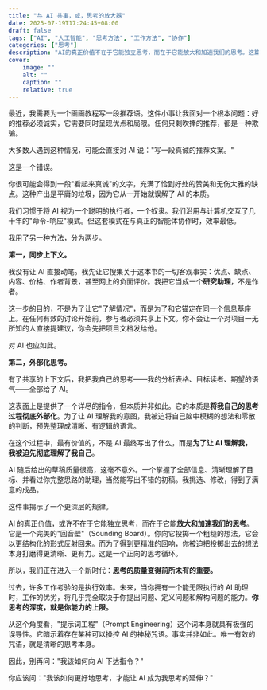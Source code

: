 ```yaml
---
title: "与 AI 共事，或，思考的放大器"
date: 2025-07-19T17:24:45+08:00
draft: false
tags: ["AI", "人工智能", "思考方法", "工作方法", "协作"]
categories: ["思考"]
description: "AI的真正价值不在于它能独立思考，而在于它能放大和加速我们的思考。这篇文章通过一个写推荐语的实例，探讨了如何正确地与AI协作，以及思考质量在AI时代的重要性。"
cover:
    image: ""
    alt: ""
    caption: ""
    relative: true
---
```


最近，我需要为一个画画教程写一段推荐语。这件小事让我面对一个根本问题：好的推荐必须诚实，它需要同时呈现优点和局限。任何只剩吹捧的推荐，都是一种欺骗。

大多数人遇到这种情况，可能会直接对 AI 说："写一段真诚的推荐文案。"

这是一个错误。

你很可能会得到一段"看起来真诚"的文字，充满了恰到好处的赞美和无伤大雅的缺点。这种产出是平庸的垃圾，因为它从一开始就误解了 AI 的本质。

我们习惯于将 AI 视为一个聪明的执行者，一个奴隶。我们沿用与计算机交互了几十年的"命令-响应"模式。但这套模式在与真正的智能体协作时，效率最低。

我用了另一种方法，分为两步。

**第一，同步上下文。**

我没有让 AI 直接动笔。我先让它搜集关于这本书的一切客观事实：优点、缺点、内容、价格、作者背景，甚至网上的负面评价。我把它当成一个**研究助理**，不是作者。

这一步的目的，不是为了让它"了解情况"，而是为了和它锚定在同一个信息基座上。在任何有效的讨论开始前，参与者必须共享上下文。你不会让一个对项目一无所知的人直接提建议，你会先把项目文档发给他。

对 AI 也应如此。

**第二，外部化思考。**

有了共享的上下文后，我把我自己的思考——我的分析表格、目标读者、期望的语气——全部给了 AI。

这表面上是提供了一个详尽的指令，但本质并非如此。它的本质是**将我自己的思考过程彻底外部化**。为了让 AI 理解我的意图，我被迫将自己脑中模糊的想法和零散的判断，预先整理成清晰、有逻辑的语言。

在这个过程中，最有价值的，不是 AI 最终写出了什么，而是**为了让 AI 理解我，我被迫先彻底理解了我自己**。

AI 随后给出的草稿质量很高，这毫不意外。一个掌握了全部信息、清晰理解了目标、并看过你完整思路的助理，当然能写出不错的初稿。我挑选、修改，得到了满意的成品。

这件事揭示了一个更深层的规律。

AI 的真正价值，或许不在于它能独立思考，而在于它能**放大和加速我们的思考**。它是一个完美的"回音壁"（Sounding Board）。你向它投掷一个粗糙的想法，它会以更结构化的形式反射回来。而为了得到更精准的回响，你被迫把投掷出去的想法本身打磨得更清晰、更有力。这是一个正向的思考循环。

所以，我们正在进入一个新时代：**思考的质量变得前所未有的重要。**

过去，许多工作考验的是执行效率。未来，当你拥有一个能无限执行的 AI 助理时，工作的优劣，将几乎完全取决于你提出问题、定义问题和解构问题的能力。**你思考的深度，就是你能力的上限。**

从这个角度看，"提示词工程"（Prompt Engineering）这个词本身就具有极强的误导性。它暗示着存在某种可以操控 AI 的神秘咒语。事实并非如此。唯一有效的咒语，就是清晰的思考本身。

因此，别再问："我该如何向 AI 下达指令？"

你应该问："我该如何更好地思考，才能让 AI 成为我思考的延伸？"